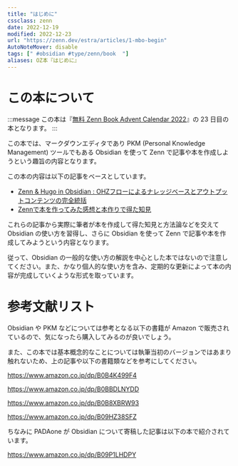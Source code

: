 ```yaml
---
title: "はじめに"
cssclass: zenn
date: 2022-12-19
modified: 2022-12-23
url: "https://zenn.dev/estra/articles/1-mbo-begin"
AutoNoteMover: disable
tags: [" #obsidian #type/zenn/book  "]
aliases: OZ本『はじめに』
---
```


# この本について

:::message
この本は『[無料 Zenn Book Advent Calendar 2022](https://adventar.org/calendars/8063)』の 23 日目の本となります。
:::

この本では、マークダウンエディタであり PKM (Personal Knowledge Management) ツールでもある Obsidian を使って Zenn で記事や本を作成しようという趣旨の内容となります。

この本の内容は以下の記事をベースとしています。

- [Zenn & Hugo in Obsidian : OHZフローによるナレッジベースとアウトプットコンテンツの完全統括](https://zenn.dev/estra/articles/ohzflow-zenn-hugo-obsidian)
- [Zennで本を作ってみた感想と本作りで得た知見](https://zenn.dev/estra/articles/zenn-book-making-impression)

これらの記事から実際に筆者が本を作成して得た知見と方法論などを交えて Obsidian の使い方を習得し、さらに Obsidian を使って Zenn で記事や本を作成してみようという内容となります。

従って、Obsidian の一般的な使い方の解説を中心とした本ではないので注意してください。また、かなり個人的な使い方を含み、定期的な更新によって本の内容が完成していくような形式を取っています。

# 参考文献リスト

Obsidian や PKM などについては参考となる以下の書籍が Amazon で販売されているので、気になったら購入してみるのが良いでしょう。

また、この本では基本概念的なことについては執筆当初のバージョンではあまり触れないため、上の記事や以下の書籍類などを参考にしてください。 

https://www.amazon.co.jp/dp/B0B4K499F4

https://www.amazon.co.jp/dp/B0BBDLNYDD

https://www.amazon.co.jp/dp/B0B8XBRW93

https://www.amazon.co.jp/dp/B09HZ38SFZ

ちなみに PADAone が Obsidian について寄稿した記事は以下の本で紹介されています。

https://www.amazon.co.jp/dp/B09P1LHDPY
